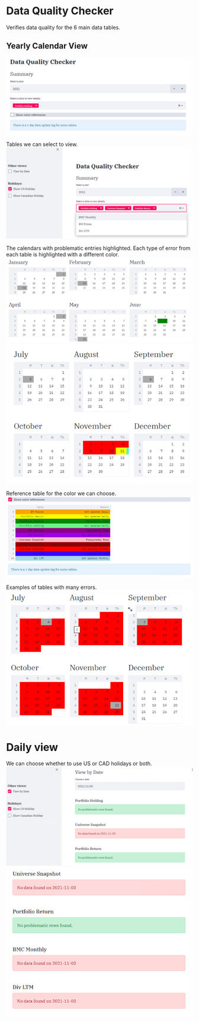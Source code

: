 # Data Quality Checker
Verifies data quality for the 6 main data tables.

## Yearly Calendar View
![Summary view](screenshot_selection.png)
  
  Tables we can select to view.
![Selection dropdown](screenshot_selection_dropdown.png)


  The calendars with problematic entries highlighted. Each type of error from each table is highlighted with a different color.
![Jan to June](prob_cal_jan_june.png)
![July to December](prob_calendar_july_decem_2021.png)
  
  Reference table for the color we can choose.
![Daily view selection](color_ref.png)
  
  Examples of tables with many errors.  
  ![Daily view selection](prob_calendar_july_decem.png)

# Daily view
We can choose whether to use US or CAD holidays or both.
![Daily view selection](daily_view_selection.png)
![Daily view selection](daily_view_messages.png)

